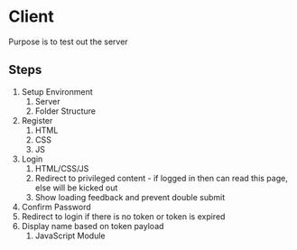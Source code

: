 # Client

Purpose is to test out the server

## Steps

1. Setup Environment
    1. Server
    2. Folder Structure
2. Register 
    1. HTML
    2. CSS
    3. JS
3. Login
    1. HTML/CSS/JS
    2. Redirect to privileged content - if logged in then can read this page, else will be kicked out
    3. Show loading feedback and prevent double submit
4. Confirm Password
5. Redirect to login if there is no token or token is expired
6. Display name based on token payload
    1. JavaScript Module